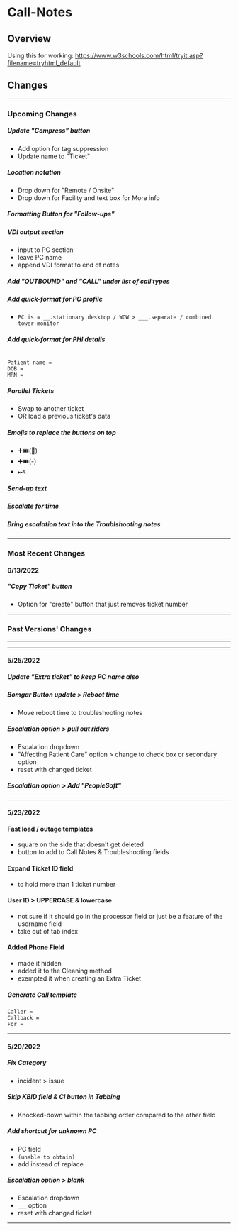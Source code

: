 # Call-Notes
## Overview
Using this for working: https://www.w3schools.com/html/tryit.asp?filename=tryhtml_default

## Changes
---
### Upcoming Changes

##### Update "Compress" button
 - Add option for tag suppression
 - Update name to "Ticket"

##### Location notation
 - Drop down for "Remote / Onsite"
 - Drop down for Facility and text box for More info

##### Formatting Button for "Follow-ups"

##### VDI output section
 - input to PC section
 - leave PC name
 - append VDI format to end of notes

##### Add "OUTBOUND" and "CALL" under list of call types

##### Add quick-format for PC profile
 - `PC is = __.stationary desktop / WOW > ___.separate / combined tower-monitor`

##### Add quick-format for PHI details
```

Patient name = 
DOB = 
MRN = 
```

##### Parallel Tickets
 - Swap to another ticket
 - OR load a previous ticket's data

##### Emojis to replace the buttons on top
 - ➕🎟(📝)
 - ➕🎟(-)
 - ⏭📞

##### Send-up text

##### Escalate for time

##### Bring escalation text into the Troublshooting notes

---

### Most Recent Changes

#### 6/13/2022

##### "Copy Ticket" button
 - Option for "create" button that just removes ticket number


---
### Past Versions' Changes
---
---
#### 5/25/2022

##### Update "Extra ticket" to keep PC name also

##### Bomgar Button update > Reboot time
 - Move reboot time to troubleshooting notes

##### Escalation option > pull out riders
 - Escalation dropdown
 - "Affecting Patient Care" option > change to check box or secondary option
 - reset with changed ticket

##### Escalation option > Add "PeopleSoft"

---

#### 5/23/2022

#### Fast load / outage templates
 - square on the side that doesn't get deleted
 - button to add to Call Notes & Troubleshooting fields

#### Expand Ticket ID field
 - to hold more than 1 ticket number


#### User ID > UPPERCASE & lowercase
 - not sure if it should go in the processor field or just be a feature of the username field
 - take out of tab index

#### Added Phone Field
 - made it hidden
 - added it to the Cleaning method
 - exempted it when creating an Extra Ticket

##### Generate Call template
```
Caller = 
Callback = 
For = 
```
---

#### 5/20/2022

##### Fix Category
 - incident > issue

##### Skip KBID field & CI button in Tabbing
 - Knocked-down within the tabbing order compared to the other field

##### Add shortcut for unknown PC
 - PC field
 - `(unable to obtain)`
 - add instead of replace

##### Escalation option > blank
 - Escalation dropdown
 - ___ option
 - reset with changed ticket

---
